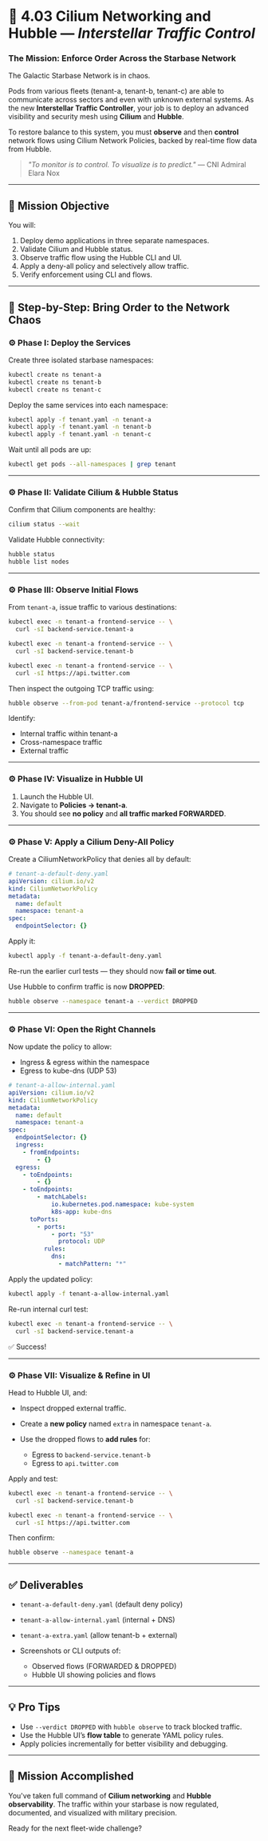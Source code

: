 # 🚀 4.03 Cilium Networking and Hubble — *Interstellar Traffic Control*

### The Mission: Enforce Order Across the Starbase Network

The Galactic Starbase Network is in chaos.

Pods from various fleets (tenant-a, tenant-b, tenant-c) are able to communicate across sectors and even with unknown external systems. As the new **Interstellar Traffic Controller**, your job is to deploy an advanced visibility and security mesh using **Cilium** and **Hubble**.

To restore balance to this system, you must **observe** and then **control** network flows using Cilium Network Policies, backed by real-time flow data from Hubble.

> *"To monitor is to control. To visualize is to predict."* — CNI Admiral Elara Nox

---

## 🎯 Mission Objective

You will:

1. Deploy demo applications in three separate namespaces.
2. Validate Cilium and Hubble status.
3. Observe traffic flow using the Hubble CLI and UI.
4. Apply a deny-all policy and selectively allow traffic.
5. Verify enforcement using CLI and flows.

---

## 🧭 Step-by-Step: Bring Order to the Network Chaos

### ⚙️ Phase I: Deploy the Services

Create three isolated starbase namespaces:

```sh
kubectl create ns tenant-a
kubectl create ns tenant-b
kubectl create ns tenant-c
```

Deploy the same services into each namespace:

```sh
kubectl apply -f tenant.yaml -n tenant-a
kubectl apply -f tenant.yaml -n tenant-b
kubectl apply -f tenant.yaml -n tenant-c
```

Wait until all pods are up:

```sh
kubectl get pods --all-namespaces | grep tenant
```

---

### ⚙️ Phase II: Validate Cilium & Hubble Status

Confirm that Cilium components are healthy:

```sh
cilium status --wait
```

Validate Hubble connectivity:

```sh
hubble status
hubble list nodes
```

---

### ⚙️ Phase III: Observe Initial Flows

From `tenant-a`, issue traffic to various destinations:

```sh
kubectl exec -n tenant-a frontend-service -- \
  curl -sI backend-service.tenant-a

kubectl exec -n tenant-a frontend-service -- \
  curl -sI backend-service.tenant-b

kubectl exec -n tenant-a frontend-service -- \
  curl -sI https://api.twitter.com
```

Then inspect the outgoing TCP traffic using:

```sh
hubble observe --from-pod tenant-a/frontend-service --protocol tcp
```

Identify:

* Internal traffic within tenant-a
* Cross-namespace traffic
* External traffic

---

### ⚙️ Phase IV: Visualize in Hubble UI

1. Launch the Hubble UI.
2. Navigate to **Policies → tenant-a**.
3. You should see **no policy** and **all traffic marked FORWARDED**.

---

### ⚙️ Phase V: Apply a Cilium Deny-All Policy

Create a CiliumNetworkPolicy that denies all by default:

```yaml
# tenant-a-default-deny.yaml
apiVersion: cilium.io/v2
kind: CiliumNetworkPolicy
metadata:
  name: default
  namespace: tenant-a
spec:
  endpointSelector: {}
```

Apply it:

```sh
kubectl apply -f tenant-a-default-deny.yaml
```

Re-run the earlier curl tests — they should now **fail or time out**.

Use Hubble to confirm traffic is now **DROPPED**:

```sh
hubble observe --namespace tenant-a --verdict DROPPED
```

---

### ⚙️ Phase VI: Open the Right Channels

Now update the policy to allow:

* Ingress & egress within the namespace
* Egress to kube-dns (UDP 53)

```yaml
# tenant-a-allow-internal.yaml
apiVersion: cilium.io/v2
kind: CiliumNetworkPolicy
metadata:
  name: default
  namespace: tenant-a
spec:
  endpointSelector: {}
  ingress:
    - fromEndpoints:
        - {}
  egress:
    - toEndpoints:
        - {}
    - toEndpoints:
        - matchLabels:
            io.kubernetes.pod.namespace: kube-system
            k8s-app: kube-dns
      toPorts:
        - ports:
            - port: "53"
              protocol: UDP
          rules:
            dns:
              - matchPattern: "*"
```

Apply the updated policy:

```sh
kubectl apply -f tenant-a-allow-internal.yaml
```

Re-run internal curl test:

```sh
kubectl exec -n tenant-a frontend-service -- \
  curl -sI backend-service.tenant-a
```

✅ Success!

---

### ⚙️ Phase VII: Visualize & Refine in UI

Head to Hubble UI, and:

* Inspect dropped external traffic.
* Create a **new policy** named `extra` in namespace `tenant-a`.
* Use the dropped flows to **add rules** for:

  * Egress to `backend-service.tenant-b`
  * Egress to `api.twitter.com`

Apply and test:

```sh
kubectl exec -n tenant-a frontend-service -- \
  curl -sI backend-service.tenant-b

kubectl exec -n tenant-a frontend-service -- \
  curl -sI https://api.twitter.com
```

Then confirm:

```sh
hubble observe --namespace tenant-a
```

---

## ✅ Deliverables

* `tenant-a-default-deny.yaml` (default deny policy)
* `tenant-a-allow-internal.yaml` (internal + DNS)
* `tenant-a-extra.yaml` (allow tenant-b + external)
* Screenshots or CLI outputs of:

  * Observed flows (FORWARDED & DROPPED)
  * Hubble UI showing policies and flows

---

## 💡 Pro Tips

* Use `--verdict DROPPED` with `hubble observe` to track blocked traffic.
* Use the Hubble UI’s **flow table** to generate YAML policy rules.
* Apply policies incrementally for better visibility and debugging.

---

## 🏁 Mission Accomplished

You've taken full command of **Cilium networking** and **Hubble observability**. The traffic within your starbase is now regulated, documented, and visualized with military precision.

Ready for the next fleet-wide challenge?